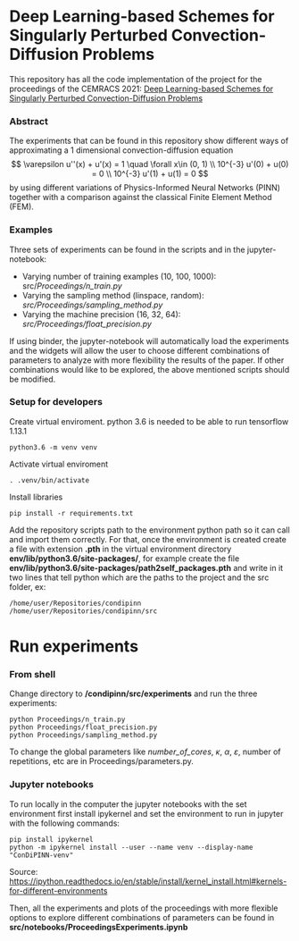 # Deep Learning-based Schemes for Singularly Perturbed Convection-Diffusion Problems

This repository has all the code implementation of the project for the proceedings of the CEMRACS 2021: 
[Deep Learning-based Schemes for Singularly Perturbed Convection-Diffusion Problems](https://github.com/agussomacal/ConDiPINN)

### Abstract

The experiments that can be found in this repository show different ways of approximating a 1 dimensional convection-diffusion equation 
$$
\varepsilon u''(x) + u'(x) = 1 \quad \forall x\in (0, 1) \\
10^{-3} u'(0) +  u(0) = 0 \\
10^{-3} u'(1) + u(1) = 0
$$
by using different variations of Physics-Informed Neural Networks (PINN) together with a comparison against the classical Finite Element Method (FEM).

### Examples

Three sets of experiments can be found in the scripts and in the jupyter-notebook:

* Varying number of training examples (10, 100, 1000): src/*Proceedings/n_train.py*
* Varying the sampling method (linspace, random): *src/Proceedings/sampling_method.py*
* Varying the machine precision (16, 32, 64): *src/Proceedings/float_precision.py*

If using binder, the jupyter-notebook will automatically load the experiments and the widgets will allow the user to choose different combinations of parameters to analyze with more flexibility the results of the paper. If other combinations would like to be explored, the above mentioned scripts should be modified.

### Setup for developers

Create virtual enviroment. python 3.6 is needed to be able to run tensorflow 1.13.1
```
python3.6 -m venv venv
```

Activate virtual enviroment
```
. .venv/bin/activate
```
Install libraries 
```
pip install -r requirements.txt 
```
Add the repository scripts path to the environment python path so it can call and import them correctly. For that, once the environment is created create a file with extension **.pth** in the virtual environment directory **env/lib/python3.6/site-packages/**, for example create the file **env/lib/python3.6/site-packages/path2self_packages.pth** and write in it two lines that tell python which are the paths to the project and the src folder, ex:

```
/home/user/Repositories/condipinn
/home/user/Repositories/condipinn/src
```

# Run experiments

### From shell



Change directory to **/condipinn/src/experiments** and run the three experiments:

```
python Proceedings/n_train.py
python Proceedings/float_precision.py
python Proceedings/sampling_method.py
```
To change the global parameters like *number_of_cores*, $\kappa$, $\alpha$, $\varepsilon$, number of repetitions, etc are in Proceedings/parameters.py.

### Jupyter notebooks

To run locally in the computer the jupyter notebooks with the set environment first install ipykernel and set the environment to run in jupyter with the following commands:
```
pip install ipykernel
python -m ipykernel install --user --name venv --display-name "ConDiPINN-venv"
```
Source: https://ipython.readthedocs.io/en/stable/install/kernel_install.html#kernels-for-different-environments 

Then, all the experiments and plots of the proceedings with more flexible options to explore different combinations of parameters can be found in **src/notebooks/ProceedingsExperiments.ipynb**

   